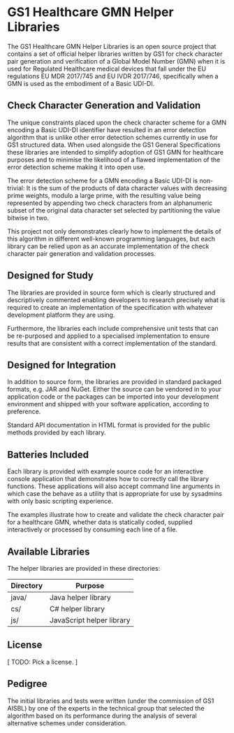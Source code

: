 GS1 Healthcare GMN Helper Libraries
===================================

The GS1 Healthcare GMN Helper Libraries is an open source project that contains
a set of official helper libraries written by GS1 for check character pair
generation and verification of a Global Model Number (GMN) when it is used for
Regulated Healthcare medical devices that fall under the EU regulations EU MDR
2017/745 and EU IVDR 2017/746, specifically when a GMN is used as the embodiment
of a Basic UDI-DI.


Check Character Generation and Validation
-----------------------------------------

The unique constraints placed upon the check character scheme for a GMN encoding
a Basic UDI-DI identifier have resulted in an error detection algorithm that is
unlike other error detection schemes currently in use for GS1 structured data.
When used alongside the GS1 General Specifications these libraries are intended
to simplify adoption of GS1 GMN for healthcare purposes and to minimise the
likelihood of a flawed implementation of the error detection scheme making it into
open use.

The error detection scheme for a GMN encoding a Basic UDI-DI is non-trivial: It
is the sum of the products of data character values with decreasing prime weights,
modulo a large prime, with the resulting value being represented by appending two
check characters from an alphanumeric subset of the original data character set
selected by partitioning the value bitwise in two.

This project not only demonstrates clearly how to implement the details of this
algorithm in different well-known programming languages, but each library can
be relied upon as an accurate implementation of the check character pair
generation and validation processes.


Designed for Study
------------------

The libraries are provided in source form which is clearly structured and
descriptively commented enabling developers to research precisely what is
required to create an implementation of the specification with whatever
development platform they are using.

Furthermore, the libraries each include comprehensive unit tests that can be
re-purposed and applied to a specialised implementation to ensure results that
are consistent with a correct implementation of the standard.


Designed for Integration
------------------------

In addition to source form, the libraries are provided in standard packaged
formats, e.g. JAR and NuGet. Either the source can be vendored in to your
application code or the packages can be imported into your development
environment and shipped with your software application, according to preference.

Standard API documentation in HTML format is provided for the public methods
provided by each library.


Batteries Included
------------------

Each library is provided with example source code for an interactive console
application that demonstrates how to correctly call the library functions. These
applications will also accept command line arguments in which case the behave as
a utility that is appropriate for use by sysadmins with only basic scripting
experience.

The examples illustrate how to create and validate the check character pair for
a healthcare GMN, whether data is statically coded, supplied interactively or
processed by consuming each line of a file.


Available Libraries
-------------------

The helper libraries are provided in these directories:

| Directory | Purpose                   |
| --------- | ------------------------- |
| java/     | Java helper library       |
| cs/       | C# helper library         |
| js/       | JavaScript helper library |


License
-------

[ TODO: Pick a license. ]


Pedigree
--------

The initial libraries and tests were written (under the commission of GS1 AISBL)
by one of the experts in the technical group that selected the algorithm based
on its performance during the analysis of several alternative schemes under
consideration.
